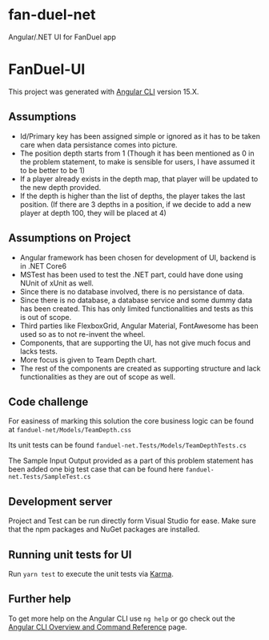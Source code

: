 # fan-duel-net
Angular/.NET UI for FanDuel app

# FanDuel-UI

This project was generated with [Angular CLI](https://github.com/angular/angular-cli) version 15.X.

## Assumptions
- Id/Primary key has been assigned simple or ignored as it has to be taken care when data persistance comes into picture.
- The position depth starts from 1 (Though it has been mentioned as 0 in the problem statement, to make is sensible for users, I have assumed it to be better to be 1)
- If a player already exists in the depth map, that player will be updated to the new depth provided.
- If the depth is higher than the list of depths, the player takes the last position. (If there are 3 depths in a position, if we decide to add a new player at depth 100, they will be placed at 4)

## Assumptions on Project
- Angular framework has been chosen for development of UI, backend is in .NET Core6
- MSTest has been used to test the .NET part, could have done using NUnit of xUnit as well.
- Since there is no database involved, there is no persistance of data.
- Since there is no database, a database service and some dummy data has been created. This has only limited functionalities and tests as this is out of scope.
- Third parties like FlexboxGrid, Angular Material, FontAwesome has been used so as to not re-invent the wheel.
- Components, that are supporting the UI, has not give much focus and lacks tests.
- More focus is given to Team Depth chart.
- The rest of the components are created as supporting structure and lack functionalities as they are out of scope as well.

## Code challenge
For easiness of marking this solution the core business logic can be found at `fanduel-net/Models/TeamDepth.css`

Its unit tests can be found `fanduel-net.Tests/Models/TeamDepthTests.cs`

The Sample Input Output provided as a part of this problem statement has been added one big test case that can be found here `fanduel-net.Tests/SampleTest.cs`

## Development server

Project and Test can be run directly form Visual Studio for ease.
Make sure that the npm packages and NuGet packages are installed.


## Running unit tests for UI

Run `yarn test` to execute the unit tests via [Karma](https://karma-runner.github.io).


## Further help

To get more help on the Angular CLI use `ng help` or go check out the [Angular CLI Overview and Command Reference](https://angular.io/cli) page.

